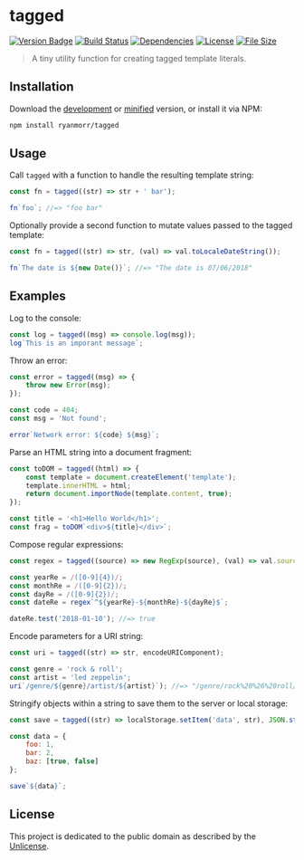 # tagged

[![Version Badge][version-image]][project-url]
[![Build Status][build-image]][build-url]
[![Dependencies][dependencies-image]][project-url]
[![License][license-image]][license-url]
[![File Size][file-size-image]][project-url]

> A tiny utility function for creating tagged template literals.

## Installation

Download the [development](http://github.com/ryanmorr/tagged/raw/master/dist/tagged.js) or [minified](http://github.com/ryanmorr/tagged/raw/master/dist/tagged.min.js) version, or install it via NPM:

``` sh
npm install ryanmorr/tagged
```

## Usage

Call `tagged` with a function to handle the resulting template string:

``` javascript
const fn = tagged((str) => str + ' bar');

fn`foo`; //=> "foo bar"
```

Optionally provide a second function to mutate values passed to the tagged template:

``` javascript
const fn = tagged((str) => str, (val) => val.toLocaleDateString());

fn`The date is ${new Date()}`; //=> "The date is 07/06/2018"
```

## Examples

Log to the console:

``` javascript
const log = tagged((msg) => console.log(msg));
log`This is an imporant message`;
```

Throw an error:

``` javascript
const error = tagged((msg) => {
    throw new Error(msg);
});

const code = 404;
const msg = 'Not found';

error`Network error: ${code} ${msg}`;
```

Parse an HTML string into a document fragment:

``` javascript
const toDOM = tagged((html) => {
    const template = document.createElement('template');
    template.innerHTML = html;
    return document.importNode(template.content, true);
});

const title = '<h1>Hello World</h1>';
const frag = toDOM`<div>${title}</div>`;
```

Compose regular expressions:

``` javascript
const regex = tagged((source) => new RegExp(source), (val) => val.source);

const yearRe = /([0-9]{4})/;
const monthRe = /([0-9]{2})/;
const dayRe = /([0-9]{2})/;
const dateRe = regex`^${yearRe}-${monthRe}-${dayRe}$`;

dateRe.test('2018-01-10'); //=> true
```

Encode parameters for a URI string:

``` javascript
const uri = tagged((str) => str, encodeURIComponent);

const genre = 'rock & roll';
const artist = 'led zeppelin';
uri`/genre/${genre}/artist/${artist}`); //=> "/genre/rock%20%26%20roll/artist/led%20zeppelin"
```

Stringify objects within a string to save them to the server or local storage:

``` javascript
const save = tagged((str) => localStorage.setItem('data', str), JSON.stringify);

const data = {
    foo: 1,
    bar: 2,
    baz: [true, false]
};

save`${data}`;
```

## License

This project is dedicated to the public domain as described by the [Unlicense](http://unlicense.org/).

[project-url]: https://github.com/ryanmorr/tagged
[version-image]: https://badge.fury.io/gh/ryanmorr%2Ftagged.svg
[build-url]: https://travis-ci.org/ryanmorr/tagged
[build-image]: https://travis-ci.org/ryanmorr/tagged.svg
[dependencies-image]: https://david-dm.org/ryanmorr/tagged.svg
[license-image]: https://img.shields.io/badge/license-Unlicense-blue.svg
[license-url]: UNLICENSE
[file-size-image]: https://badge-size.herokuapp.com/ryanmorr/tagged/master/dist/tagged.min.js.svg?color=blue&label=file%20size